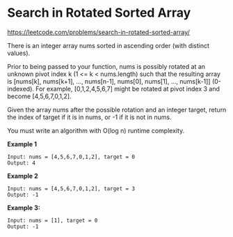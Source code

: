 # Search in Rotated Sorted Array

https://leetcode.com/problems/search-in-rotated-sorted-array/

There is an integer array nums sorted in ascending order (with distinct values).

Prior to being passed to your function, nums is possibly rotated at an unknown pivot index k (1 <= k < nums.length) such that the resulting array is [nums[k], nums[k+1], ..., nums[n-1], nums[0], nums[1], ..., nums[k-1]] (0-indexed). For example, [0,1,2,4,5,6,7] might be rotated at pivot index 3 and become [4,5,6,7,0,1,2].

Given the array nums after the possible rotation and an integer target, return the index of target if it is in nums, or -1 if it is not in nums.

You must write an algorithm with O(log n) runtime complexity.


**Example 1**
```
Input: nums = [4,5,6,7,0,1,2], target = 0
Output: 4
```

**Example 2**
```
Input: nums = [4,5,6,7,0,1,2], target = 3
Output: -1
```

**Example 3:**
```
Input: nums = [1], target = 0
Output: -1
```
